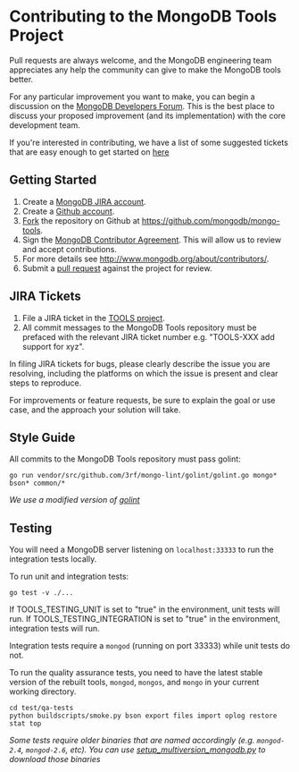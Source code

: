 Contributing to the MongoDB Tools Project
===================================

Pull requests are always welcome, and the MongoDB engineering team appreciates any help the community can give to make the MongoDB tools better.

For any particular improvement you want to make, you can begin a discussion on the
[MongoDB Developers Forum](https://groups.google.com/forum/?fromgroups#!forum/mongodb-dev).  This is the best place to discuss your proposed improvement (and its
implementation) with the core development team.

If you're interested in contributing, we have a list of some suggested tickets that are easy enough to get started on [here](https://jira.mongodb.org/issues/?jql=project%20%3D%20TOOLS%20AND%20labels%20%3D%20community%20and%20status%20%3D%20open)

Getting Started
---------------

1. Create a [MongoDB JIRA account](https://jira.mongodb.org/secure/Signup!default.jspa).
2. Create a [Github account](https://github.com/signup/free).
3. [Fork](https://help.github.com/articles/fork-a-repo/) the repository on Github at https://github.com/mongodb/mongo-tools.
4. Sign the [MongoDB Contributor Agreement](https://www.mongodb.com/legal/contributor-agreement). This will allow us to review and accept contributions.
5. For more details see http://www.mongodb.org/about/contributors/.
6. Submit a [pull request](https://help.github.com/articles/creating-a-pull-request/) against the project for review.

JIRA Tickets
------------

1. File a JIRA ticket in the [TOOLS project](https://jira.mongodb.org/browse/TOOLS).
2. All commit messages to the MongoDB Tools repository must be prefaced with the relevant JIRA ticket number e.g. "TOOLS-XXX add support for xyz".

In filing JIRA tickets for bugs, please clearly describe the issue you are resolving, including the platforms on which the issue is present and clear steps to reproduce.

For improvements or feature requests, be sure to explain the goal or use case, and the approach
your solution will take.

Style Guide
-----------

All commits to the MongoDB Tools repository must pass golint:

```go run vendor/src/github.com/3rf/mongo-lint/golint/golint.go mongo* bson* common/*```

_We use a modified version of [golint](https://github.com/golang/lint)_

Testing
-------

You will need a MongoDB server listening on `localhost:33333` to run the integration tests locally.

To run unit and integration tests:

```
go test -v ./... 
```
If TOOLS_TESTING_UNIT is set to "true" in the environment, unit tests will run.
If TOOLS_TESTING_INTEGRATION is set to "true" in the environment, integration tests will run.

Integration tests require a `mongod` (running on port 33333) while unit tests do not.

To run the quality assurance tests, you need to have the latest stable version of the rebuilt tools, `mongod`, `mongos`, and `mongo` in your current working directory. 

```
cd test/qa-tests
python buildscripts/smoke.py bson export files import oplog restore stat top
```
_Some tests require older binaries that are named accordingly (e.g. `mongod-2.4`, `mongod-2.6`, etc). You can use [setup_multiversion_mongodb.py](test/qa-tests/buildscripts/setup_multiversion_mongodb.py) to download those binaries_
